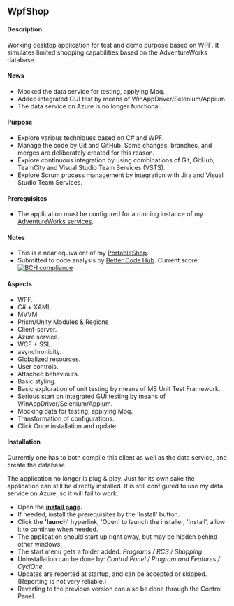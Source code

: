 ## WpfShop

#### Description
Working desktop application for test and demo purpose based on WPF. It simulates limited shopping capabilities based on the AdventureWorks database.

#### News
* Mocked the data service for testing, applying Moq.
* Added integrated GUI test by means of WinAppDriver/Selenium/Appium.
* The data service on Azure is no longer functional.

#### Purpose
* Explore various techniques based on C# and WPF.
* Manage the code by Git and GitHub. Some changes, branches, and merges are deliberately created for this reason.
* Explore continuous integration by using combinations of Git, GitHub, TeamCity and Visual Studio Team Services (VSTS).
* Explore Scrum process management by integration with Jira and Visual Studio Team Services.

#### Prerequisites
* The application must be configured for a running instance of my [AdventureWorks services](https://github.com/a-einstein/AdventureWorks/blob/master/README.md).

#### Notes
* This is a near equivalent of my [PortableShop](https://github.com/a-einstein/PortableShop).
* Submitted to code analysis by [Better Code Hub](https://bettercodehub.com). Current score: [![BCH compliance](https://bettercodehub.com/edge/badge/a-einstein/WpfShop)](https://bettercodehub.com)  

#### Aspects
* WPF.
* C# + XAML.
* MVVM.
* Prism/Unity Modules & Regions
* Client-server.
* Azure service.
* WCF + SSL.
* asynchronicity.
* Globalized resources.
* User controls.
* Attached behaviours.
* Basic styling.
* Basic exploration of unit testing by means of MS Unit Test Framework.
* Serious start on integrated GUI testing by means of WinAppDriver/Selenium/Appium.
* Mocking data for testing, applying Moq.
* Transformation of configurations.
* Click Once installation and update.

#### Installation
Currently one has to both compile this client as well as the data service, and create the database.

The application no longer is plug & play. Just for its own sake the application can still be directly installed. It is still configured to use my data service on Azure, so it will fail to work.
* Open the **[install page](https://rcsadventureworac85.blob.core.windows.net/wpfshop-releases/latest/install.htm).**
* If needed, install the prerequisites by the 'Install' button.
* Click the **'launch'** hyperlink, 'Open' to launch the installer, 'Install', allow it to continue when needed. 
* The application should start up right away, but may be hidden behind other windows.
* The start menu gets a folder added: *Programs / RCS / Shopping*.
* Uninstallation can be done by: *Control Panel / Program and Features / CyclOne*.
* Updates are reported at startup, and can be accepted or skipped. (Reporting is not very reliable.)
* Reverting to the previous version can also be done through the Control Panel.
